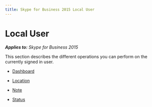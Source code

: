 ```yaml
---
title: Skype for Business 2015 Local User
---
```

# Local User



 _**Applies to:** Skype for Business 2015_

This section describes the different operations you can perform on the currently signed in user.


- [Dashboard](PTLocalUserDashboard.md)
    
- [Location](PTLocalUserLocation.md)
    
- [Note](PTLocalUserNote.md)
    
- [Status](PTLocalUserStatus.md)

